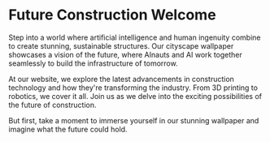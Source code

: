 <!--
Write me markdown content of website with wallpaper:

"A futuristic cityscape where AInauts and AI work together to create massive, sustainable structures and infrastructure."

The header of the page should not be copy of the text but rather a real content of the website which is using this wallpaper.
-->

<!--font:Inter-->

# Future Construction Welcome

Step into a world where artificial intelligence and human ingenuity combine to create stunning, sustainable structures. Our cityscape wallpaper showcases a vision of the future, where AInauts and AI work together seamlessly to build the infrastructure of tomorrow.

At our website, we explore the latest advancements in construction technology and how they're transforming the industry. From 3D printing to robotics, we cover it all. Join us as we delve into the exciting possibilities of the future of construction.

But first, take a moment to immerse yourself in our stunning wallpaper and imagine what the future could hold.
